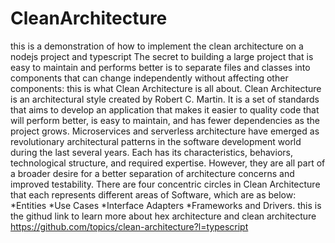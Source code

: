 # CleanArchitecture
this is a demonstration of how to implement the clean architecture on a nodejs project and typescript
The secret to building a large project that is easy to maintain and performs better is to separate files
and classes into components that can change independently without affecting other components: this is what Clean Architecture is all about.
Clean Architecture is an architectural style created by Robert C. Martin.
It is a set of standards that aims to develop an application that makes it easier to quality code that will perform better, 
is easy to maintain, and has fewer dependencies as the project grows.
Microservices and serverless architecture have emerged as revolutionary architectural patterns in the software development
world during the last several years. Each has its characteristics, behaviors, technological structure, and required expertise.
However, they are all part of a broader desire for a better separation of architecture concerns and improved testability.
There are four concentric circles in Clean Architecture that each represents different areas of Software, which are as below:
*Entities
*Use Cases
*Interface Adapters
*Frameworks and Drivers.
this is the githud link to learn more about hex architecture and clean architecture https://github.com/topics/clean-architecture?l=typescript



